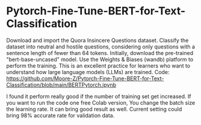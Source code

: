 # Pytorch-Fine-Tune-BERT-for-Text-Classification
Download and import the Quora Insincere Questions dataset.
Classify the dataset into neutral and hostile questions, considering only questions with a sentence length of fewer than 64 tokens.
Initially, download the pre-trained "bert-base-uncased" model.
Use the Weights & Biases (wandb) platform to perform the training.
This is an excellent practice for learners who want to understand how large language models (LLMs) are trained.
Code: https://github.com/Moore-Z/Pytorch-Fine-Tune-BERT-for-Text-Classification/blob/main/BERTPytorch.ipynb

I found it perform really good if the number of training set get increased. If you want to run the code one free Colab version, 
You change the batch size the learning rate. It can bring good result as well. Current setting could bring 98% accurate rate for 
validation data. 
